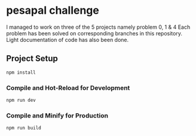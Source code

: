 # pesapal challenge

I managed to work on three of the 5 projects namely problem 0, 1 & 4
Each problem has been solved on corresponding branches in this repository. 
Light documentation of code has also been done.



## Project Setup

```sh
npm install
```

### Compile and Hot-Reload for Development

```sh
npm run dev
```

### Compile and Minify for Production

```sh
npm run build
```

